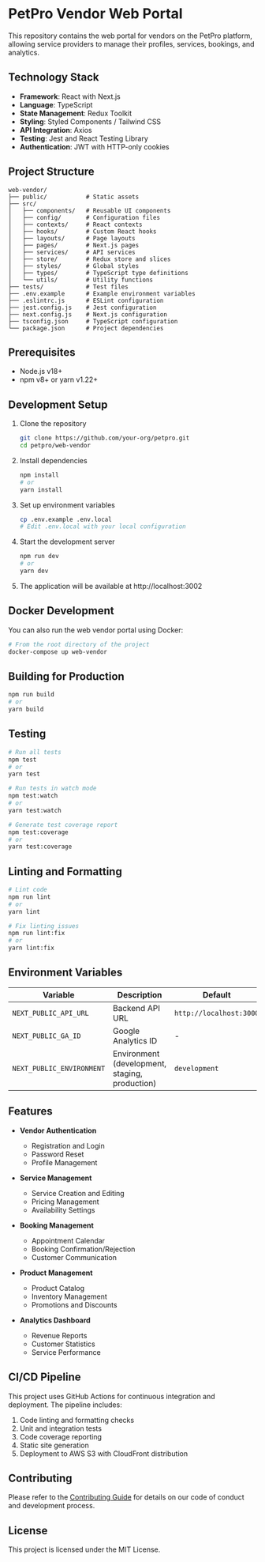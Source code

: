 # PetPro Vendor Web Portal

This repository contains the web portal for vendors on the PetPro platform, allowing service providers to manage their profiles, services, bookings, and analytics.

## Technology Stack

- **Framework**: React with Next.js
- **Language**: TypeScript
- **State Management**: Redux Toolkit
- **Styling**: Styled Components / Tailwind CSS
- **API Integration**: Axios
- **Testing**: Jest and React Testing Library
- **Authentication**: JWT with HTTP-only cookies

## Project Structure

```
web-vendor/
├── public/           # Static assets
├── src/
│   ├── components/   # Reusable UI components
│   ├── config/       # Configuration files
│   ├── contexts/     # React contexts
│   ├── hooks/        # Custom React hooks
│   ├── layouts/      # Page layouts
│   ├── pages/        # Next.js pages
│   ├── services/     # API services
│   ├── store/        # Redux store and slices
│   ├── styles/       # Global styles
│   ├── types/        # TypeScript type definitions
│   └── utils/        # Utility functions
├── tests/            # Test files
├── .env.example      # Example environment variables
├── .eslintrc.js      # ESLint configuration
├── jest.config.js    # Jest configuration
├── next.config.js    # Next.js configuration
├── tsconfig.json     # TypeScript configuration
└── package.json      # Project dependencies
```

## Prerequisites

- Node.js v18+
- npm v8+ or yarn v1.22+

## Development Setup

1. Clone the repository
   ```bash
   git clone https://github.com/your-org/petpro.git
   cd petpro/web-vendor
   ```

2. Install dependencies
   ```bash
   npm install
   # or
   yarn install
   ```

3. Set up environment variables
   ```bash
   cp .env.example .env.local
   # Edit .env.local with your local configuration
   ```

4. Start the development server
   ```bash
   npm run dev
   # or
   yarn dev
   ```

5. The application will be available at http://localhost:3002

## Docker Development

You can also run the web vendor portal using Docker:

```bash
# From the root directory of the project
docker-compose up web-vendor
```

## Building for Production

```bash
npm run build
# or
yarn build
```

## Testing

```bash
# Run all tests
npm test
# or
yarn test

# Run tests in watch mode
npm test:watch
# or
yarn test:watch

# Generate test coverage report
npm test:coverage
# or
yarn test:coverage
```

## Linting and Formatting

```bash
# Lint code
npm run lint
# or
yarn lint

# Fix linting issues
npm run lint:fix
# or
yarn lint:fix
```

## Environment Variables

| Variable | Description | Default |
|----------|-------------|---------|
| `NEXT_PUBLIC_API_URL` | Backend API URL | `http://localhost:3000` |
| `NEXT_PUBLIC_GA_ID` | Google Analytics ID | - |
| `NEXT_PUBLIC_ENVIRONMENT` | Environment (development, staging, production) | `development` |

## Features

- **Vendor Authentication**
  - Registration and Login
  - Password Reset
  - Profile Management
  
- **Service Management**
  - Service Creation and Editing
  - Pricing Management
  - Availability Settings
  
- **Booking Management**
  - Appointment Calendar
  - Booking Confirmation/Rejection
  - Customer Communication
  
- **Product Management**
  - Product Catalog
  - Inventory Management
  - Promotions and Discounts
  
- **Analytics Dashboard**
  - Revenue Reports
  - Customer Statistics
  - Service Performance

## CI/CD Pipeline

This project uses GitHub Actions for continuous integration and deployment. The pipeline includes:

1. Code linting and formatting checks
2. Unit and integration tests
3. Code coverage reporting
4. Static site generation
5. Deployment to AWS S3 with CloudFront distribution

## Contributing

Please refer to the [Contributing Guide](../docs/CONTRIBUTING.md) for details on our code of conduct and development process.

## License

This project is licensed under the MIT License.
